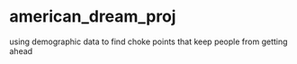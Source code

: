 # american_dream_proj
using demographic data to find choke points that keep people from getting ahead
